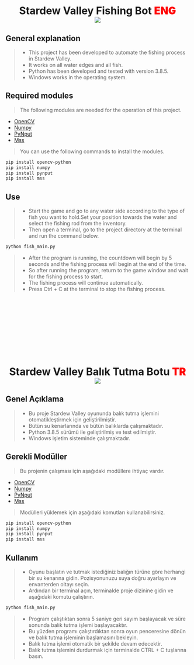 

<h1 align='center'>
    Stardew Valley Fishing Bot
    <span style='color:Red; font-weight:1000;'>ENG </span> 
    <br>
    <span> <img src='https://img.shields.io/github/license/mehmtsari/stardew_valley_fish_ai?style=for-the-badge'/></span> 
<h2> General explanation </h2>

> - This project has been developed to automate the fishing process in Stardew Valley.
> - It works on all water edges and all fish.
> - Python has been developed and tested with version 3.8.5.
> - Windows works in the operating system.

<h2 > Required modules </h2>

> The following modules are needed for the operation of this project.

- [OpenCV](https://pypi.org/project/opencv-python/)
- [Numpy](https://pypi.org/project/numpy/)
- [PyNput](https://pypi.org/project/pynput/)
- [Mss](https://pypi.org/project/mss/)

> You can use the following commands to install the modules.

```bash
pip install opencv-python
pip install numpy
pip install pynput
pip install mss
```

<h2> Use </h2>

> - Start the game and go to any water side according to the type of fish you want to hold.Set your position towards the water and select the fishing rod from the inventory.
> - Then open a terminal, go to the project directory at the terminal and run the command below.

```bash
python fish_main.py
```

> - After the program is running, the countdown will begin by 5 seconds and the fishing process will begin at the end of the time.
> - So after running the program, return to the game window and wait for the fishing process to start.
> - The fishing process will continue automatically.
> - Press Ctrl + C at the terminal to stop the fishing process.

<div style='margin-bottom:200px'> </div>
<h1 align='center'>
    Stardew Valley Balık Tutma Botu
    <span style='color:Red; font-weight:1000;'>TR </span> 
    <br>
    <span> <img src='https://img.shields.io/github/license/mehmtsari/stardew_valley_fish_ai?style=for-the-badge'/></span> 
<h2> Genel Açıklama </h2>

> - Bu proje Stardew Valley oyununda balık tutma işlemini otomatikleştirmek için geliştirilmiştir.
> - Bütün su kenarlarında ve bütün balıklarda çalışmaktadır.
> - Python 3.8.5 sürümü ile geliştirilmiş ve test edilmiştir.
> - Windows işletim sisteminde çalışmaktadır.

<h2 > Gerekli Modüller </h2>

> Bu projenin çalışması için aşağıdaki modüllere ihtiyaç vardır.

- [OpenCV](https://pypi.org/project/opencv-python/)
- [Numpy](https://pypi.org/project/numpy/)
- [PyNput](https://pypi.org/project/pynput/)
- [Mss](https://pypi.org/project/mss/)

> Modülleri yüklemek için aşağıdaki komutları kullanabilirsiniz.

```bash
pip install opencv-python
pip install numpy
pip install pynput
pip install mss
```

<h2> Kullanım </h2>

> - Oyunu başlatın ve tutmak istediğiniz balığın türüne göre herhangi bir su kenarına gidin. Pozisyonunuzu suya doğru ayarlayın ve envanterden oltayı seçin.
> - Ardından bir terminal açın, terminalde proje dizinine gidin ve aşağıdaki komutu çalıştırın.

```bash
python fish_main.py
```

> - Program çalıştıktan sonra 5 saniye geri sayım başlayacak ve süre sonunda balık tutma işlemi başlayacaktır.
> - Bu yüzden programı çalıştırdıktan sonra oyun penceresine dönün ve balık tutma işleminin başlamasını bekleyin.
> - Balık tutma işlemi otomatik bir şekilde devam edecektir.
> - Balık tutma işlemini durdurmak için terminalde CTRL + C tuşlarına basın.
